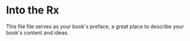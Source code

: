 # Into the Rx

This file file serves as your book's preface, a great place to describe your book's content and ideas.

